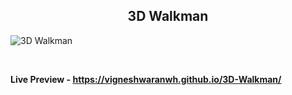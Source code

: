 <h2 align = "center">3D Walkman</h2>

![3D Walkman](https://user-images.githubusercontent.com/123082001/213842106-46d519c6-fb38-4d9d-b7b4-ba7e66f4c8f4.png)

<br>

**Live Preview - https://vigneshwaranwh.github.io/3D-Walkman/**
